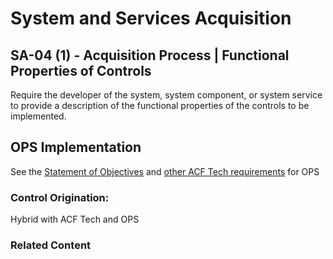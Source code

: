 # System and Services Acquisition
## SA-04 (1) - Acquisition Process | Functional Properties of Controls

Require the developer of the system, system component, or system service to provide a description of the functional properties of the controls to be implemented.

## OPS Implementation

See the [Statement of Objectives](https://github.com/HHS/OPRE-OPS/wiki/files/Attachment%201%20-%20Statement%20of%20Objectives%20(03_25_2022)%20(1).pdf) and [other ACF Tech requirements](https://github.com/HHS/OPRE-OPS/wiki/files/Attachment%205%20-%20ACF%20Security%20Privacy%20and%20Task%20Standard%20Language%20for%20Acquisitions%20(03_25_2022)%20(1).pdf) for OPS

### Control Origination:

Hybrid with ACF Tech and OPS

### Related Content
